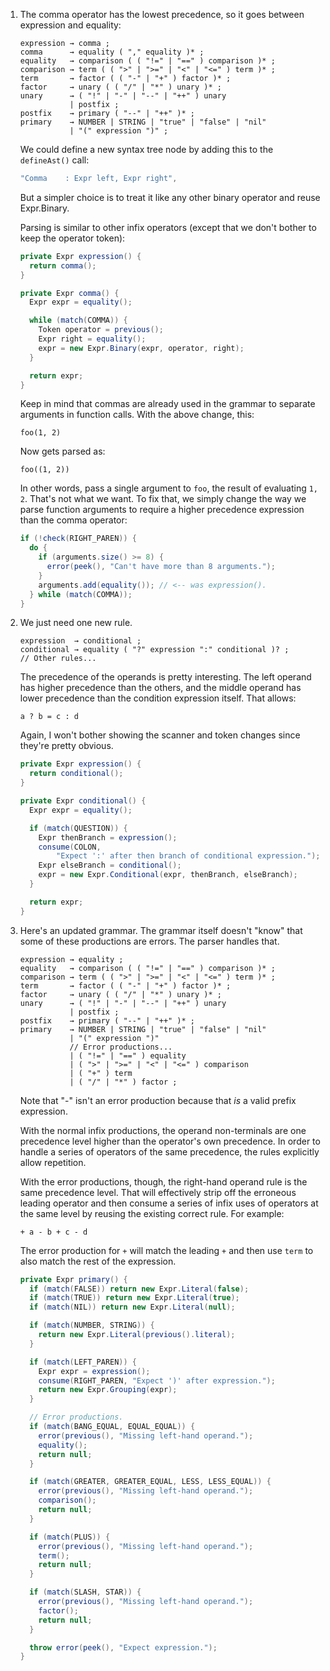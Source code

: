 1.  The comma operator has the lowest precedence, so it goes between expression
    and equality:

    ```ebnf
    expression → comma ;
    comma      → equality ( "," equality )* ;
    equality   → comparison ( ( "!=" | "==" ) comparison )* ;
    comparison → term ( ( ">" | ">=" | "<" | "<=" ) term )* ;
    term       → factor ( ( "-" | "+" ) factor )* ;
    factor     → unary ( ( "/" | "*" ) unary )* ;
    unary      → ( "!" | "-" | "--" | "++" ) unary
               | postfix ;
    postfix    → primary ( "--" | "++" )* ;
    primary    → NUMBER | STRING | "true" | "false" | "nil"
               | "(" expression ")" ;
    ```

    We could define a new syntax tree node by adding this to the `defineAst()`
    call:

    ```java
    "Comma    : Expr left, Expr right",
    ```

    But a simpler choice is to treat it like any other binary operator and
    reuse Expr.Binary.

    Parsing is similar to other infix operators (except that we don't bother to
    keep the operator token):

    ```java
    private Expr expression() {
      return comma();
    }

    private Expr comma() {
      Expr expr = equality();

      while (match(COMMA)) {
        Token operator = previous();
        Expr right = equality();
        expr = new Expr.Binary(expr, operator, right);
      }

      return expr;
    }
    ```

    Keep in mind that commas are already used in the grammar to separate
    arguments in function calls. With the above change, this:

    ```lox
    foo(1, 2)
    ```

    Now gets parsed as:

    ```lox
    foo((1, 2))
    ```

    In other words, pass a single argument to `foo`, the result of evaluating
    `1, 2`. That's not what we want. To fix that, we simply change the way we
    parse function arguments to require a higher precedence expression than the
    comma operator:

    ```java
    if (!check(RIGHT_PAREN)) {
      do {
        if (arguments.size() >= 8) {
          error(peek(), "Can't have more than 8 arguments.");
        }
        arguments.add(equality()); // <-- was expression().
      } while (match(COMMA));
    }
    ```

2.  We just need one new rule.

    ```ebnf
    expression  → conditional ;
    conditional → equality ( "?" expression ":" conditional )? ;
    // Other rules...
    ```

    The precedence of the operands is pretty interesting. The left operand has
    higher precedence than the others, and the middle operand has lower
    precedence than the condition expression itself. That allows:

        a ? b = c : d

    Again, I won't bother showing the scanner and token changes since they're
    pretty obvious.

    ```java
    private Expr expression() {
      return conditional();
    }

    private Expr conditional() {
      Expr expr = equality();

      if (match(QUESTION)) {
        Expr thenBranch = expression();
        consume(COLON,
            "Expect ':' after then branch of conditional expression.");
        Expr elseBranch = conditional();
        expr = new Expr.Conditional(expr, thenBranch, elseBranch);
      }

      return expr;
    }
    ```

3.  Here's an updated grammar. The grammar itself doesn't "know" that some of
    these productions are errors. The parser handles that.

    ```ebnf
    expression → equality ;
    equality   → comparison ( ( "!=" | "==" ) comparison )* ;
    comparison → term ( ( ">" | ">=" | "<" | "<=" ) term )* ;
    term       → factor ( ( "-" | "+" ) factor )* ;
    factor     → unary ( ( "/" | "*" ) unary )* ;
    unary      → ( "!" | "-" | "--" | "++" ) unary
               | postfix ;
    postfix    → primary ( "--" | "++" )* ;
    primary    → NUMBER | STRING | "true" | "false" | "nil"
               | "(" expression ")"
               // Error productions...
               | ( "!=" | "==" ) equality
               | ( ">" | ">=" | "<" | "<=" ) comparison
               | ( "+" ) term
               | ( "/" | "*" ) factor ;
    ```

    Note that "-" isn't an error production because that *is* a valid prefix
    expression.

    With the normal infix productions, the operand non-terminals are one
    precedence level higher than the operator's own precedence. In order to
    handle a series of operators of the same precedence, the rules explicitly
    allow repetition.

    With the error productions, though, the right-hand operand rule is the same
    precedence level. That will effectively strip off the erroneous leading
    operator and then consume a series of infix uses of operators at the same
    level by reusing the existing correct rule. For example:

    ```lox
    + a - b + c - d
    ```

    The error production for `+` will match the leading `+` and then use
    `term` to also match the rest of the expression.

    ```java
    private Expr primary() {
      if (match(FALSE)) return new Expr.Literal(false);
      if (match(TRUE)) return new Expr.Literal(true);
      if (match(NIL)) return new Expr.Literal(null);

      if (match(NUMBER, STRING)) {
        return new Expr.Literal(previous().literal);
      }

      if (match(LEFT_PAREN)) {
        Expr expr = expression();
        consume(RIGHT_PAREN, "Expect ')' after expression.");
        return new Expr.Grouping(expr);
      }

      // Error productions.
      if (match(BANG_EQUAL, EQUAL_EQUAL)) {
        error(previous(), "Missing left-hand operand.");
        equality();
        return null;
      }

      if (match(GREATER, GREATER_EQUAL, LESS, LESS_EQUAL)) {
        error(previous(), "Missing left-hand operand.");
        comparison();
        return null;
      }

      if (match(PLUS)) {
        error(previous(), "Missing left-hand operand.");
        term();
        return null;
      }

      if (match(SLASH, STAR)) {
        error(previous(), "Missing left-hand operand.");
        factor();
        return null;
      }

      throw error(peek(), "Expect expression.");
    }
    ```
